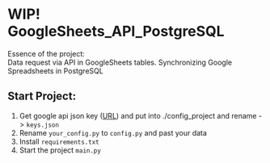 # <br>WIP!<br> GoogleSheets_API_PostgreSQL
Essence of the project:
<br>Data request via API in GoogleSheets tables. Synchronizing Google Spreadsheets in PostgreSQL

## Start Project:
1. Get google api json key ([URL](https://cloud.google.com/docs/authentication/getting-started)) and put into ./config_project and rename -> `keys.json`
2. Rename `your_config.py` to `config.py` and past your data
3. Install `requirements.txt`
4. Start the project `main.py`

